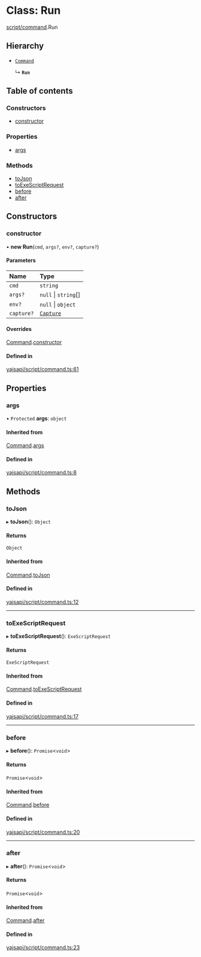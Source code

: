 # Class: Run

[script/command](../modules/script_command.md).Run

## Hierarchy

- [`Command`](script_command.Command.md)

  ↳ **`Run`**

## Table of contents

### Constructors

- [constructor](script_command.Run.md#constructor)

### Properties

- [args](script_command.Run.md#args)

### Methods

- [toJson](script_command.Run.md#tojson)
- [toExeScriptRequest](script_command.Run.md#toexescriptrequest)
- [before](script_command.Run.md#before)
- [after](script_command.Run.md#after)

## Constructors

### constructor

• **new Run**(`cmd`, `args?`, `env?`, `capture?`)

#### Parameters

| Name | Type |
| :------ | :------ |
| `cmd` | `string` |
| `args?` | ``null`` \| `string`[] |
| `env?` | ``null`` \| `object` |
| `capture?` | [`Capture`](../modules/script_command.md#capture) |

#### Overrides

[Command](script_command.Command.md).[constructor](script_command.Command.md#constructor)

#### Defined in

[yajsapi/script/command.ts:61](https://github.com/golemfactory/yajsapi/blob/e4105b2/yajsapi/script/command.ts#L61)

## Properties

### args

• `Protected` **args**: `object`

#### Inherited from

[Command](script_command.Command.md).[args](script_command.Command.md#args)

#### Defined in

[yajsapi/script/command.ts:8](https://github.com/golemfactory/yajsapi/blob/e4105b2/yajsapi/script/command.ts#L8)

## Methods

### toJson

▸ **toJson**(): `Object`

#### Returns

`Object`

#### Inherited from

[Command](script_command.Command.md).[toJson](script_command.Command.md#tojson)

#### Defined in

[yajsapi/script/command.ts:12](https://github.com/golemfactory/yajsapi/blob/e4105b2/yajsapi/script/command.ts#L12)

___

### toExeScriptRequest

▸ **toExeScriptRequest**(): `ExeScriptRequest`

#### Returns

`ExeScriptRequest`

#### Inherited from

[Command](script_command.Command.md).[toExeScriptRequest](script_command.Command.md#toexescriptrequest)

#### Defined in

[yajsapi/script/command.ts:17](https://github.com/golemfactory/yajsapi/blob/e4105b2/yajsapi/script/command.ts#L17)

___

### before

▸ **before**(): `Promise`<`void`\>

#### Returns

`Promise`<`void`\>

#### Inherited from

[Command](script_command.Command.md).[before](script_command.Command.md#before)

#### Defined in

[yajsapi/script/command.ts:20](https://github.com/golemfactory/yajsapi/blob/e4105b2/yajsapi/script/command.ts#L20)

___

### after

▸ **after**(): `Promise`<`void`\>

#### Returns

`Promise`<`void`\>

#### Inherited from

[Command](script_command.Command.md).[after](script_command.Command.md#after)

#### Defined in

[yajsapi/script/command.ts:23](https://github.com/golemfactory/yajsapi/blob/e4105b2/yajsapi/script/command.ts#L23)
